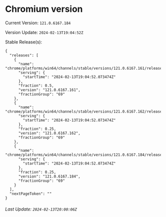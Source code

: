# Chromium version

Current Version: `121.0.6167.184`

Version Update: `2024-02-13T19:04:52Z`

Stable Release(s):
```
{
  "releases": [
    {
      "name": "chrome/platforms/win64/channels/stable/versions/121.0.6167.161/releases/1707851092",
      "serving": {
        "startTime": "2024-02-13T19:04:52.073474Z"
      },
      "fraction": 0.5,
      "version": "121.0.6167.161",
      "fractionGroup": "69"
    },
    {
      "name": "chrome/platforms/win64/channels/stable/versions/121.0.6167.162/releases/1707851092",
      "serving": {
        "startTime": "2024-02-13T19:04:52.073474Z"
      },
      "fraction": 0.25,
      "version": "121.0.6167.162",
      "fractionGroup": "69"
    },
    {
      "name": "chrome/platforms/win64/channels/stable/versions/121.0.6167.184/releases/1707851092",
      "serving": {
        "startTime": "2024-02-13T19:04:52.073474Z"
      },
      "fraction": 0.25,
      "version": "121.0.6167.184",
      "fractionGroup": "69"
    }
  ],
  "nextPageToken": ""
}
```

###### Last Update: `2024-02-13T20:00:06Z`
        